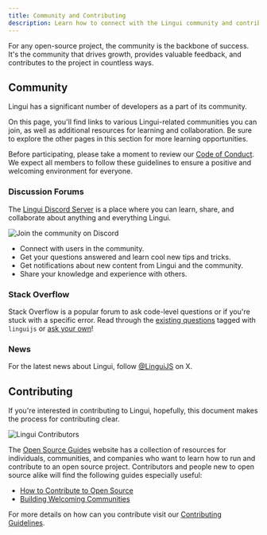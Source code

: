 ```yaml
---
title: Community and Contributing
description: Learn how to connect with the Lingui community and contribute to the project
---
```


For any open-source project, the community is the backbone of success. It's the community that drives growth, provides valuable feedback, and contributes to the project in countless ways.

## Community

Lingui has a significant number of developers as a part of its community.

On this page, you'll find links to various Lingui-related communities you can join, as well as additional resources for learning and collaboration. Be sure to explore the other pages in this section for more learning opportunities.

Before participating, please take a moment to review our [Code of Conduct](https://github.com/lingui/js-lingui/blob/main/CODE_OF_CONDUCT.md). We expect all members to follow these guidelines to ensure a positive and welcoming environment for everyone.

### Discussion Forums

The [Lingui Discord Server](https://discord.gg/gFWwAYnMtA) is a place where you can learn, share, and collaborate about anything and everything Lingui.

![Join the community on Discord](https://img.shields.io/discord/974702239358783608.svg?label=Discord&logo=Discord&colorB=7289da&style=flat-square)

- Connect with users in the community.
- Get your questions answered and learn cool new tips and tricks.
- Get notifications about new content from Lingui and the community.
- Share your knowledge and experience with others.

### Stack Overflow

Stack Overflow is a popular forum to ask code-level questions or if you're stuck with a specific error. Read through the [existing questions](https://stackoverflow.com/questions/tagged/linguijs) tagged with `linguijs` or [ask your own](https://stackoverflow.com/questions/ask?tags=linguijs)!

### News

For the latest news about Lingui, follow [@LinguiJS](https://x.com/LinguiJS) on X.

## Contributing

If you're interested in contributing to Lingui, hopefully, this document makes the process for contributing clear.

![Lingui Contributors](https://img.shields.io/github/contributors/lingui/js-lingui?logo=github&style=flat-square)

The [Open Source Guides](https://opensource.guide/) website has a collection of resources for individuals, communities, and companies who want to learn how to run and contribute to an open source project. Contributors and people new to open source alike will find the following guides especially useful:

- [How to Contribute to Open Source](https://opensource.guide/how-to-contribute/)
- [Building Welcoming Communities](https://opensource.guide/building-community/)

For more details on how can you contribute visit our [Contributing Guidelines](https://github.com/lingui/js-lingui/blob/main/CONTRIBUTING.md).
